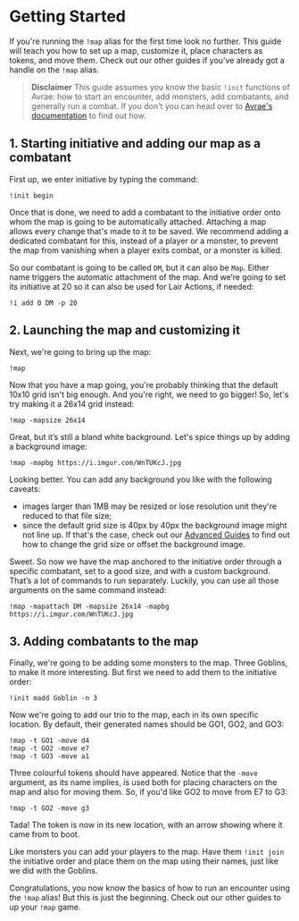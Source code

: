 # Getting Started

If you're running the `!map` alias for the first time look no further. This guide will teach you how to set up a map, customize it, place characters as tokens, and move them. Check out our other guides if you've already got a handle on the `!map` alias.

> **Disclaimer**
This guide assumes you know the basic `!init` functions of Avrae: how to start an encounter, add monsters, add combatants, and generally run a combat. If you don't you can head over to [Avrae's documentation](https://avrae.readthedocs.io/en/latest/) to find out how.

## 1. Starting initiative and adding our map as a combatant

First up, we enter initiative by typing the command:

```
!init begin
```

Once that is done, we need to add a combatant to the initiative order onto whom the map is going to be automatically attached. Attaching a map allows every change that's made to it to be saved. We recommend adding a dedicated combatant for this, instead of a player or a monster, to prevent the map from vanishing when a player exits combat, or a monster is killed.

So our combatant is going to be called `DM`, but it can also be `Map`. Either name triggers the automatic attachment of the map. And we’re going to set its initiative at 20 so it can also be used for Lair Actions, if needed:

```
!i add 0 DM -p 20
```

## 2. Launching the map and customizing it

Next, we're going to bring up the map:

```
!map
```

Now that you have a map going, you're probably thinking that the default 10x10 grid isn't big enough. And you're right, we need to go bigger! So, let's try making it a 26x14 grid instead:

```
!map -mapsize 26x14
```

Great, but it’s still a bland white background. Let's spice things up by adding a background image:

```
!map -mapbg https://i.imgur.com/WnTUKcJ.jpg 
```

Looking better. You can add any background you like with the following caveats:
- images larger than 1MB may be resized or lose resolution unit they're reduced to that file size;
- since the default grid size is 40px by 40px the background image might not line up. If that's the case, check out our [Advanced Guides]() to find out how to change the grid size or offset the background image.

Sweet. So now we have the map anchored to the initiative order through a specific combatant, set to a good size, and with a custom background. That’s a lot of commands to run separately. Luckily, you can use all those arguments on the same command instead:

```
!map -mapattach DM -mapsize 26x14 -mapbg https://i.imgur.com/WnTUKcJ.jpg
```

## 3. Adding combatants to the map

Finally, we're going to be adding some monsters to the map. Three Goblins, to make it more interesting. But first we need to add them to the initiative order:

```
!init madd Goblin -n 3
```

Now we're going to add our trio to the map, each in its own specific location. By default, their generated names should be GO1, GO2, and GO3:

```
!map -t GO1 -move d4
!map -t GO2 -move e7
!map -t GO3 -move a1
```

Three colourful tokens should have appeared. Notice that the `-move` argument, as its name implies, is used both for placing characters on the map and also for moving them. So, if you'd like GO2 to move from E7 to G3:

```
!map -t GO2 -move g3
```

Tada! The token is now in its new location, with an arrow showing where it came from to boot.

Like monsters you can add your players to the map. Have them `!init join` the initiative order and place them on the map using their names, just like we did with the Goblins.

Congratulations, you now know the basics of how to run an encounter using the `!map` alias! But this is just the beginning. Check out our other guides to up your `!map` game.
